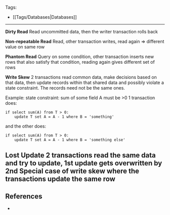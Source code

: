 Tags:
- [[Tags/Databases|Databases]]
---
**Dirty Read**
Read uncommitted data, then the writer transaction rolls back

**Non-repeatable Read**
Read, other transaction writes, read again => different value on same row

**Phantom Read**
Query on some condition, other transaction inserts new rows that also satisfy that condition, reading again gives different set of rows

**Write Skew**
2 transactions read common data, make decisions based on that data, then update records within that shared data and possibly violate a state constraint. The records need not be the same ones.

Example:
state constraint: sum of some field A must be >0
1 transaction does:
```
if select sum(A) from T > 0:
	update T set A = A - 1 where B = 'something'
```
and the other does:
```
if select sum(A) from T > 0:
	update T set A = A - 1 where B = 'something else'
```

**Lost Update**
2 transactions read the same data and try to update, 1st update gets overwritten by 2nd
Special case of write skew where the transactions update the same row
---
## References
- 